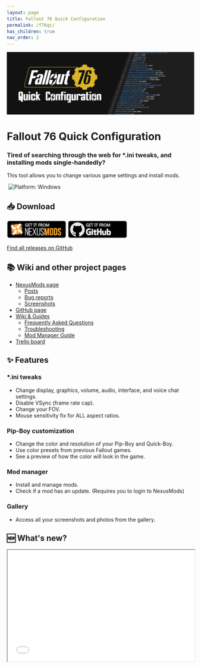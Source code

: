 ```yaml
---
layout: page
title: Fallout 76 Quick Configuration
permalink: /f76qc/
has_children: true
nav_order: 2
---
```


![Banner](/assets/img/banner_github.png)  

# Fallout 76 Quick Configuration

### Tired of searching through the web for *.ini tweaks, and installing mods single-handedly?

This tool allows you to change various game settings and install mods.

<img src="https://img.shields.io/github/v/release/FelisDiligens/Fallout76-QuickConfiguration?labelColor=0D0D0D&color=D9AD2B" alt="">
<img src="https://img.shields.io/badge/platform-windows-D9AD2B?logo=windows&labelColor=0D0D0D" alt="Platform: Windows">
<img src="https://img.shields.io/github/downloads/FelisDiligens/Fallout76-QuickConfiguration/total?labelColor=0D0D0D&color=D9AD2B" alt="">
<img src="https://img.shields.io/github/downloads/FelisDiligens/Fallout76-QuickConfiguration/latest/total?labelColor=0D0D0D&color=D9AD2B" alt="">

## 📥 Download

[![](/assets/img/getitfromnexusmods_button.png)](https://www.nexusmods.com/fallout76/mods/546?tab=files#mod-page-tab-files)
[![](/assets/img/getitfromgithub_button.png)](https://github.com/FelisDiligens/Fallout76-QuickConfiguration/releases/latest)

[Find all releases on GitHub](https://github.com/FelisDiligens/Fallout76-QuickConfiguration/releases)

## 📚 Wiki and other project pages

- [NexusMods page](https://www.nexusmods.com/fallout76/mods/546)
  - [Posts](https://www.nexusmods.com/fallout76/mods/546?tab=posts#comment-container)
  - [Bug reports](https://www.nexusmods.com/fallout76/mods/546?tab=bugs#tab-modbugs)
  - [Screenshots](https://www.nexusmods.com/fallout76/mods/546?tab=images#list-modimages-1)
- [GitHub page](https://github.com/FelisDiligens/Fallout76-QuickConfiguration#readme)
- [Wiki & Guides](https://github.com/FelisDiligens/Fallout76-QuickConfiguration/wiki)
  - [Frequently Asked Questions](https://github.com/FelisDiligens/Fallout76-QuickConfiguration/wiki/Frequently-Asked-Questions-(FAQ))
  - [Troubleshooting](https://github.com/FelisDiligens/Fallout76-QuickConfiguration/wiki/Troubleshooting)
  - [Mod Manager Guide](https://github.com/FelisDiligens/Fallout76-QuickConfiguration/wiki/Mod-Manager-Guide)
- [Trello board](https://trello.com/b/DUkpkLw4)

## ✨ Features

### *.ini tweaks
- Change display, graphics, volume, audio, interface, and voice chat settings.
- Disable VSync (frame rate cap).
- Change your FOV.
- Mouse sensitivity fix for ALL aspect ratios.

### Pip-Boy customization
- Change the color and resolution of your Pip-Boy and Quick-Boy.
- Use color presets from previous Fallout games.
- See a preview of how the color will look in the game.

### Mod manager
- Install and manage mods.
- Check if a mod has an update. (Requires you to login to NexusMods)

### Gallery
- Access all your screenshots and photos from the gallery.

## 🆕 What's new?

<iframe width="100%" height="300px" src="/Fo76ini/What's new.html">